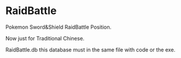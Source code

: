 # RaidBattle
Pokemon Sword&amp;Shield RaidBattle Position.

Now just for Traditional Chinese.

RaidBattle.db this database must in the same file with code or the exe.
